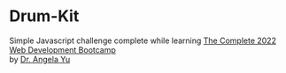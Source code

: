 # Drum-Kit

Simple Javascript challenge complete while learning [The Complete 2022 Web Development Bootcamp](https://www.udemy.com/course/the-complete-web-development-bootcamp/) <br> by [Dr. Angela Yu](https://www.udemy.com/course/the-complete-web-development-bootcamp/#instructor-1)
